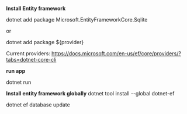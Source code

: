**Install Entity framework**

  dotnet add package Microsoft.EntityFrameworkCore.Sqlite

or

  dotnet add package ${provider}

Current providers: https://docs.microsoft.com/en-us/ef/core/providers/?tabs=dotnet-core-cli

**run app**

dotnet  run

**Install entity framework globally**
dotnet tool install --global dotnet-ef

dotnet ef database update